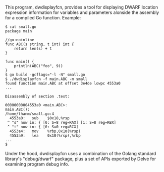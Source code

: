 
This program, dwdisplayfcn, provides a tool for displaying DWARF location
expression information for variables and parameters alonside the assembly for a
compiled Go function. Example:

```
$ cat small.go
package main

//go:noinline
func ABC(s string, t int) int {
	return len(s) + t
}

func main() {
	println(ABC("foo", 9))
}
$ go build -gcflags="-l -N" small.go
$ ./dwdisplayfcn -f main.ABC -m small
found function main.ABC at offset 3e4de lowpc 4553a0
...

Disassembly of section .text:

00000000004553a0 <main.ABC>:
main.ABC():
/home/thanm/small.go:4
  4553a0:	sub    $0x18,%rsp
 ^ "s" now in: { [0: S=8 reg=RAX] [1: S=8 reg=RBX]
 ^ "t" now in: { [0: S=0 reg=RCX]
  4553a4:	mov    %rbp,0x10(%rsp)
  4553a9:	lea    0x10(%rsp),%rbp
...
$
```

Under the hood, dwdisplayfcn uses a combination of the Golang
standard library's "debug/dwarf" package, plus a set of APIs exported
by Delve for examining program debug info.

